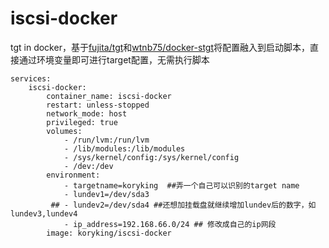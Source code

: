 # iscsi-docker
tgt in docker，基于[fujita/tgt](https://github.com/wtnb75/docker-stgt)和[wtnb75/docker-stgt](https://github.com/fujita/tgt)将配置融入到启动脚本，直接通过环境变量即可进行target配置，无需执行脚本
```
services:
    iscsi-docker:
        container_name: iscsi-docker
        restart: unless-stopped
        network_mode: host
        privileged: true
        volumes:
            - /run/lvm:/run/lvm
            - /lib/modules:/lib/modules
            - /sys/kernel/config:/sys/kernel/config
            - /dev:/dev
        environment:
            - targetname=koryking  ##弄一个自己可以识别的target name
            - lundev1=/dev/sda3
         ## - lundev2=/dev/sda4 ##还想加挂载盘就继续增加lundev后的数字，如lundev3,lundev4
            - ip_address=192.168.66.0/24 ## 修改成自己的ip网段
        image: koryking/iscsi-docker
```
